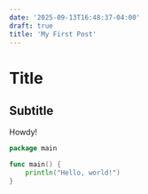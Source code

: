 ```yaml
---
date: '2025-09-13T16:48:37-04:00'
draft: true
title: 'My First Post'
---
```


# Title
## Subtitle
Howdy!

```go
package main

func main() {
	println("Hello, world!")
}
```
